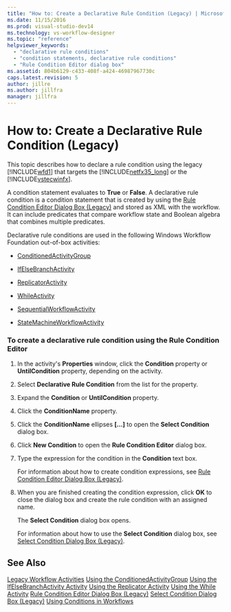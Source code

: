 ```yaml
---
title: "How to: Create a Declarative Rule Condition (Legacy) | Microsoft Docs"
ms.date: 11/15/2016
ms.prod: visual-studio-dev14
ms.technology: vs-workflow-designer
ms.topic: "reference"
helpviewer_keywords:
  - "declarative rule conditions"
  - "condition statements, declarative rule conditions"
  - "Rule Condition Editor dialog box"
ms.assetid: 804b6129-c433-408f-a424-46987967730c
caps.latest.revision: 5
author: jillre
ms.author: jillfra
manager: jillfra
---
```

# How to: Create a Declarative Rule Condition (Legacy)
This topic describes how to declare a rule condition using the legacy [!INCLUDE[wfd1](../includes/wfd1-md.md)] that targets the [!INCLUDE[netfx35_long](../includes/netfx35-long-md.md)] or the [!INCLUDE[vstecwinfx](../includes/vstecwinfx-md.md)].

 A condition statement evaluates to **True** or **False**. A declarative rule condition is a condition statement that is created by using the [Rule Condition Editor Dialog Box (Legacy)](../workflow-designer/rule-condition-editor-dialog-box-legacy.md) and stored as XML with the workflow. It can include predicates that compare workflow state and Boolean algebra that combines multiple predicates.

 Declarative rule conditions are used in the following Windows Workflow Foundation out-of-box activities:

- [ConditionedActivityGroup](http://go.microsoft.com/fwlink?LinkID=65017)

- [IfElseBranchActivity](http://go.microsoft.com/fwlink?LinkID=65034)

- [ReplicatorActivity](http://go.microsoft.com/fwlink?LinkID=65039)

- [WhileActivity](http://go.microsoft.com/fwlink?LinkID=65049)

- [SequentialWorkflowActivity](http://go.microsoft.com/fwlink?LinkID=65040)

- [StateMachineWorkflowActivity](http://go.microsoft.com/fwlink?LinkID=65045)

### To create a declarative rule condition using the Rule Condition Editor

1. In the activity's **Properties** window, click the **Condition** property or **UntilCondition** property, depending on the activity.

2. Select **Declarative Rule Condition** from the list for the property.

3. Expand the **Condition** or **UntilCondition** property.

4. Click the **ConditionName** property.

5. Click the **ConditionName** ellipses **[…]** to open the **Select Condition** dialog box.

6. Click **New Condition** to open the **Rule Condition Editor** dialog box.

7. Type the expression for the condition in the **Condition** text box.

     For information about how to create condition expressions, see [Rule Condition Editor Dialog Box (Legacy)](../workflow-designer/rule-condition-editor-dialog-box-legacy.md).

8. When you are finished creating the condition expression, click **OK** to close the dialog box and create the rule condition with an assigned name.

     The **Select Condition** dialog box opens.

     For information about how to use the **Select Condition** dialog box, see [Select Condition Dialog Box (Legacy)](../workflow-designer/select-condition-dialog-box-legacy.md).

## See Also
 [Legacy Workflow Activities](../workflow-designer/legacy-workflow-activities.md)
 [Using the ConditionedActivityGroup](http://go.microsoft.com/fwlink?LinkID=65066)
 [Using the IfElseBranchActivity Activity](http://go.microsoft.com/fwlink?LinkID=65075)
 [Using the Replicator Activity](http://go.microsoft.com/fwlink?LinkID=65080)
 [Using the While Activity](http://go.microsoft.com/fwlink?LinkID=65091)
 [Rule Condition Editor Dialog Box (Legacy)](../workflow-designer/rule-condition-editor-dialog-box-legacy.md)
 [Select Condition Dialog Box (Legacy)](../workflow-designer/select-condition-dialog-box-legacy.md)
 [Using Conditions in Workflows](http://go.microsoft.com/fwlink?LinkID=65009)